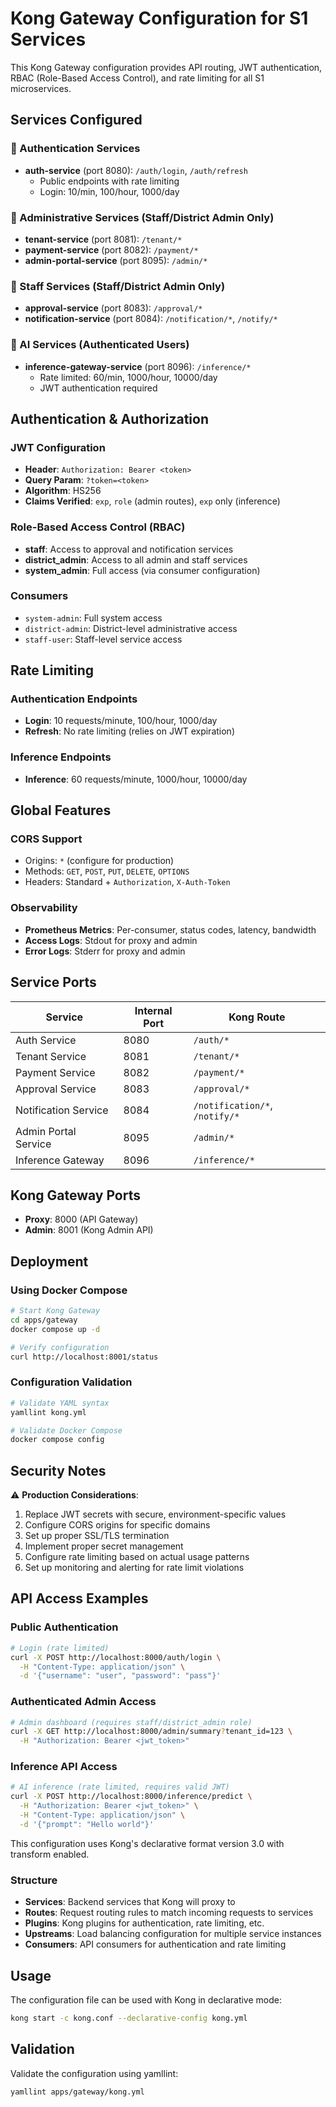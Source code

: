 # Kong Gateway Configuration for S1 Services

This Kong Gateway configuration provides API routing, JWT authentication,
RBAC (Role-Based Access Control), and rate limiting for all S1 microservices.

## Services Configured

### 🔐 Authentication Services

- **auth-service** (port 8080): `/auth/login`, `/auth/refresh`
  - Public endpoints with rate limiting
  - Login: 10/min, 100/hour, 1000/day

### 🏢 Administrative Services (Staff/District Admin Only)

- **tenant-service** (port 8081): `/tenant/*`
- **payment-service** (port 8082): `/payment/*`
- **admin-portal-service** (port 8095): `/admin/*`

### 👥 Staff Services (Staff/District Admin Only)

- **approval-service** (port 8083): `/approval/*`
- **notification-service** (port 8084): `/notification/*`, `/notify/*`

### 🤖 AI Services (Authenticated Users)

- **inference-gateway-service** (port 8096): `/inference/*`
  - Rate limited: 60/min, 1000/hour, 10000/day
  - JWT authentication required

## Authentication & Authorization

### JWT Configuration

- **Header**: `Authorization: Bearer <token>`
- **Query Param**: `?token=<token>`
- **Algorithm**: HS256
- **Claims Verified**: `exp`, `role` (admin routes), `exp` only (inference)

### Role-Based Access Control (RBAC)

- **staff**: Access to approval and notification services
- **district_admin**: Access to all admin and staff services
- **system_admin**: Full access (via consumer configuration)

### Consumers

- `system-admin`: Full system access
- `district-admin`: District-level administrative access
- `staff-user`: Staff-level service access

## Rate Limiting

### Authentication Endpoints

- **Login**: 10 requests/minute, 100/hour, 1000/day
- **Refresh**: No rate limiting (relies on JWT expiration)

### Inference Endpoints

- **Inference**: 60 requests/minute, 1000/hour, 10000/day

## Global Features

### CORS Support

- Origins: `*` (configure for production)
- Methods: `GET`, `POST`, `PUT`, `DELETE`, `OPTIONS`
- Headers: Standard + `Authorization`, `X-Auth-Token`

### Observability

- **Prometheus Metrics**: Per-consumer, status codes, latency, bandwidth
- **Access Logs**: Stdout for proxy and admin
- **Error Logs**: Stderr for proxy and admin

## Service Ports

| Service | Internal Port | Kong Route |
|---------|---------------|------------|
| Auth Service | 8080 | `/auth/*` |
| Tenant Service | 8081 | `/tenant/*` |
| Payment Service | 8082 | `/payment/*` |
| Approval Service | 8083 | `/approval/*` |
| Notification Service | 8084 | `/notification/*`, `/notify/*` |
| Admin Portal Service | 8095 | `/admin/*` |
| Inference Gateway | 8096 | `/inference/*` |

## Kong Gateway Ports

- **Proxy**: 8000 (API Gateway)
- **Admin**: 8001 (Kong Admin API)

## Deployment

### Using Docker Compose

```bash
# Start Kong Gateway
cd apps/gateway
docker compose up -d

# Verify configuration
curl http://localhost:8001/status
```

### Configuration Validation

```bash
# Validate YAML syntax
yamllint kong.yml

# Validate Docker Compose
docker compose config
```

## Security Notes

⚠️ **Production Considerations**:

1. Replace JWT secrets with secure, environment-specific values
2. Configure CORS origins for specific domains
3. Set up proper SSL/TLS termination
4. Implement proper secret management
5. Configure rate limiting based on actual usage patterns
6. Set up monitoring and alerting for rate limit violations

## API Access Examples

### Public Authentication

```bash
# Login (rate limited)
curl -X POST http://localhost:8000/auth/login \
  -H "Content-Type: application/json" \
  -d '{"username": "user", "password": "pass"}'
```

### Authenticated Admin Access

```bash
# Admin dashboard (requires staff/district_admin role)
curl -X GET http://localhost:8000/admin/summary?tenant_id=123 \
  -H "Authorization: Bearer <jwt_token>"
```

### Inference API Access

```bash
# AI inference (rate limited, requires valid JWT)
curl -X POST http://localhost:8000/inference/predict \
  -H "Authorization: Bearer <jwt_token>" \
  -H "Content-Type: application/json" \
  -d '{"prompt": "Hello world"}'
```

This configuration uses Kong's declarative format version 3.0 with transform
enabled.

### Structure

- **Services**: Backend services that Kong will proxy to
- **Routes**: Request routing rules to match incoming requests to services
- **Plugins**: Kong plugins for authentication, rate limiting, etc.
- **Upstreams**: Load balancing configuration for multiple service instances
- **Consumers**: API consumers for authentication and rate limiting

## Usage

The configuration file can be used with Kong in declarative mode:

```bash
kong start -c kong.conf --declarative-config kong.yml
```

## Validation

Validate the configuration using yamllint:

```bash
yamllint apps/gateway/kong.yml
```
